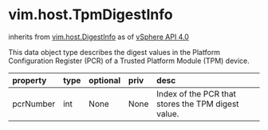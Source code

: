 vim.host.TpmDigestInfo
======================
inherits from [vim.host.DigestInfo](docs/vim.host.DigestInfo.md)
as of [vSphere API 4.0](vim.version.md#vim.version.version5)


This data object type describes the digest values in the Platform   Configuration Register (PCR) of a Trusted Platform Module (TPM) device.

| property | type | optional | priv | desc |
|:---------|:-----|:---------|:-----|:-----|
| pcrNumber | int | None | None | Index of the PCR that stores the TPM digest value. |


